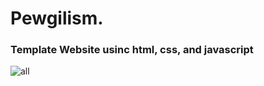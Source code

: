 # Pewgilism.
### Template Website usinc html, css, and javascript
   
![all](https://user-images.githubusercontent.com/80663955/185179004-610f4bf0-2045-4a37-9a4d-1adf1c561487.png)
